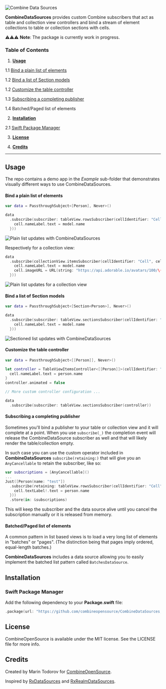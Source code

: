 ![Combine Data Sources](https://github.com/combineopensource/CombineDataSources/raw/master/Assets/combine-data-sources.png)

**CombineDataSources** provides custom Combine subscribers that act as table and collection view controllers and bind a stream of element collections to table or collection sections with cells.  

⚠️⚠️⚠️ **Note**: The package is currently work in progress.

### Table of Contents

1. [**Usage**](#usage)

1.1 [Bind a plain list of elements](https://github.com/combineopensource/CombineDataSources#bind-a-plain-list-of-elements)

1.2 [Bind a list of Section models](#bind-a-list-of-section-models)

1.2 [Customize the table controller](#customize-the-table-controller)

1.3 [Subscribing a completing publisher](#subscribing-a-completing-publisher)

1.4 Batched/Paged list of elements

2. [**Installation**](#installation)

2.1 [Swift Package Manager](#swift-package-manager)

3. [**License**](#license)

4. [**Credits**](#credits)

---

## Usage

The repo contains a demo app in the *Example* sub-folder that demonstrates visually different ways to use CombineDataSources.

#### Bind a plain list of elements

```swift
var data = PassthroughSubject<[Person], Never>()

data
  .subscribe(subscriber: tableView.rowsSubscriber(cellIdentifier: "Cell", cellType: PersonCell.self, cellConfig: { cell, indexPath, model in
    cell.nameLabel.text = model.name
  }))
```

![Plain list updates with CombineDataSources](https://github.com/combineopensource/CombineDataSources/raw/master/Assets/plain-list.gif)

Respectively for a collection view:

```swift
data
  .subscribe(collectionView.itemsSubscriber(cellIdentifier: "Cell", cellType: PersonCollectionCell.self, cellConfig: { cell, indexPath, model in
    cell.nameLabel.text = model.name
    cell.imageURL = URL(string: "https://api.adorable.io/avatars/100/\(model.name)")!
  }))
```

![Plain list updates for a collection view](https://github.com/combineopensource/CombineDataSources/raw/master/Assets/plain-collection.gif)

#### Bind a list of Section models

```swift
var data = PassthroughSubject<[Section<Person>], Never>()

data
  .subscribe(subscriber: tableView.sectionsSubscriber(cellIdentifier: "Cell", cellType: PersonCell.self, cellConfig: { cell, indexPath, model in
    cell.nameLabel.text = model.name
  }))
```

![Sectioned list updates with CombineDataSources](https://github.com/combineopensource/CombineDataSources/raw/master/Assets/sections-list.gif)

#### Customize the table controller

```swift
var data = PassthroughSubject<[[Person]], Never>()

let controller = TableViewItemsController<[[Person]]>(cellIdentifier: "Cell", cellType: PersonCell.self) { cell, indexPath, person in
  cell.nameLabel.text = person.name
}
controller.animated = false

// More custom controller configuration ...

data
  .subscribe(subscriber: tableView.sectionsSubscriber(controller))
```

#### Subscribing a completing publisher

Sometimes you'll bind a publisher to your table or collection view and it will complete at a point. When you use `subscribe(_)` the completion event will release the CombineDataSource subscriber as well and that will likely render the table/collection empty.

In such case you can use the custom operator included in **CombineDataSources** `subscribe(retaining:)` that will give you an `AnyCancellable` to retain the subscriber, like so:

```swift
var subscriptions = [AnyCancellable]()
...
Just([Person(name: "test"])
  .subscribe(retaining: tableView.rowsSubscriber(cellIdentifier: "Cell", cellType: UITableViewCell.self, cellConfig: { (cell, ip, person) in
    cell.textLabel!.text = person.name
  }))
  .store(in: &subscriptions)
```

This will keep the subscriber and the data source alive until you cancel the subscription manually or it is released from memory.

#### Batched/Paged list of elements

A common pattern in list based views is to load a very long list of elements in "batches" or "pages". (The distinction being that pages imply ordered, equal-length batches.)

**CombineDataSources** includes a data source allowing you to easily implement the batched list pattern called `BatchesDataSource`.



## Installation

### Swift Package Manager

Add the following dependency to your **Package.swift** file:

```swift
.package(url: "https://github.com/combineopensource/CombineDataSources, from: "0.2")
```

## License

CombineOpenSource is available under the MIT license. See the LICENSE file for more info.

## Credits

Created by Marin Todorov for [CombineOpenSource](https://github.com/combineopensource).

Inspired by [RxDataSources](https://github.com/RxSwiftCommunity/RxDataSources) and [RxRealmDataSources](https://github.com/RxSwiftCommunity/RxRealmDataSources).
